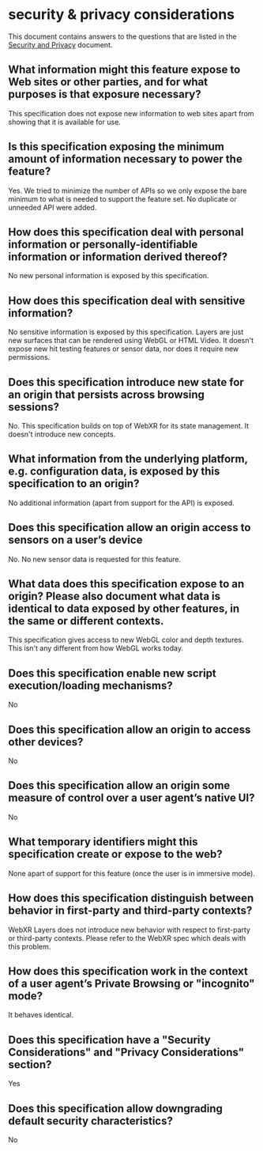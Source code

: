 # security & privacy considerations
This document contains answers to the questions that are listed in the [Security and Privacy](https://www.w3.org/TR/security-privacy-questionnaire) document.

## What information might this feature expose to Web sites or other parties, and for what purposes is that exposure necessary?
This specification does not expose new information to web sites apart from showing that it is available for use.

## Is this specification exposing the minimum amount of information necessary to power the feature?
Yes. We tried to minimize the number of APIs so we only expose the bare minimum to what is needed to support the feature set. No duplicate or unneeded API were added.

## How does this specification deal with personal information or personally-identifiable information or information derived thereof?
No new personal information is exposed by this specification.

## How does this specification deal with sensitive information?
No sensitive information is exposed by this specification. Layers are just new surfaces that can be rendered using WebGL or HTML Video.
It doesn't expose new hit testing features or sensor data, nor does it require new permissions.

## Does this specification introduce new state for an origin that persists across browsing sessions?
No.
This specification builds on top of WebXR for its state management. It doesn't introduce new concepts.

## What information from the underlying platform, e.g. configuration data, is exposed by this specification to an origin?
No additional information (apart from support for the API) is exposed.

## Does this specification allow an origin access to sensors on a user’s device
No. No new sensor data is requested for this feature.

## What data does this specification expose to an origin? Please also document what data is identical to data exposed by other features, in the same or different contexts.
This specification gives access to new WebGL color and depth textures. This isn't any different from how WebGL works today.

## Does this specification enable new script execution/loading mechanisms?
No

## Does this specification allow an origin to access other devices?
No

## Does this specification allow an origin some measure of control over a user agent’s native UI?
No

## What temporary identifiers might this specification create or expose to the web?
None apart of support for this feature (once the user is in immersive mode).

## How does this specification distinguish between behavior in first-party and third-party contexts?
WebXR Layers does not introduce new behavior with respect to first-party or third-party contexts. Please refer to the WebXR spec which deals with this problem.

## How does this specification work in the context of a user agent’s Private Browsing or "incognito" mode?
It behaves identical.

## Does this specification have a "Security Considerations" and "Privacy Considerations" section?
Yes

## Does this specification allow downgrading default security characteristics?
No
